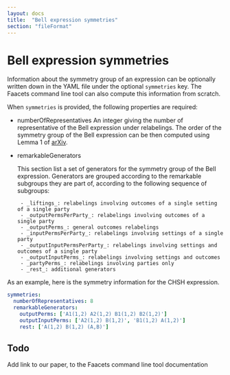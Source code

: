 ```yaml
---
layout: docs
title:  "Bell expression symmetries"
section: "fileFormat"
---
```


# Bell expression symmetries

Information about the symmetry group of an expression can be optionally written down in the YAML file under the optional `symmetries` key. The Faacets command line tool can also compute this information from scratch.

When `symmetries` is provided, the following properties are required:

- numberOfRepresentatives
    An integer giving the number of representative of the Bell expression under relabelings. The order of the symmetry group of the Bell expression can be then computed using Lemma 1 of [arXiv](http://www.arxiv.org/).

- remarkableGenerators

    This section list a set of generators for the symmetry group of the Bell expression. Generators are grouped according to the remarkable subgroups they are part of, according to the following sequence of subgroups:

       - _liftings_: relabelings involving outcomes of a single setting of a single party
       - _outputPermsPerParty_: relabelings involving outcomes of a single party
       - _outputPerms_: general outcomes relabelings
       - _inputPermsPerParty_: relabelings involving settings of a single party
       - _outputInputPermsPerParty_: relabelings involving settings and outcomes of a single party
       - _outputInputPerms_: relabelings involving settings and outcomes
       - _partyPerms_: relabelings involving parties only
       - _rest_: additional generators

As an example, here is the symmetry information for the CHSH expression.

``` yaml
symmetries:
  numberOfRepresentatives: 8
  remarkableGenerators:
    outputPerms: ['A1(1,2) A2(1,2) B1(1,2) B2(1,2)']
    outputInputPerms: ['A2(1,2) B(1,2)', 'B1(1,2) A(1,2)']
    rest: ['A(1,2) B(1,2) (A,B)']
```

## Todo

Add link to our paper, to the Faacets command line tool documentation

